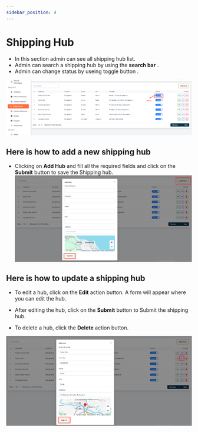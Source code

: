 ```yaml
---
sidebar_position: 4
---
```


# Shipping Hub

- In this section admin can see all shipping hub list. 
- Admin can search a shipping hub by using the **search bar** .
- Admin can change status by useing toggle button .


![ship](./img/s.png)


## Here is how to add a new shipping hub 

- Clicking on **Add Hub** and fill all the required fields and click on the **Submit** button to save the Shipping hub.
![add](./img/as1.png)

## Here is how to update a shipping hub

- To edit a hub, click on the **Edit** action button. A form will appear where you can edit the hub.

- After editing the hub, click on the **Submit** button to Submit the shipping hub.

- To delete a hub, click the **Delete** action button.


![add](./img/as.png)